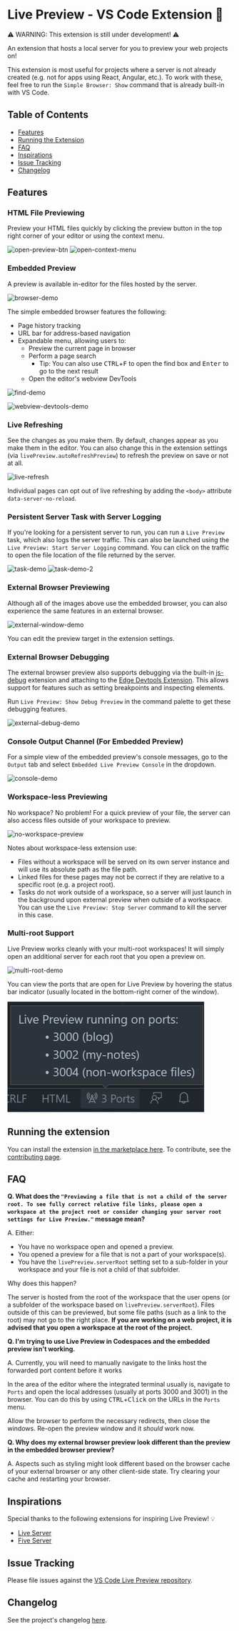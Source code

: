 # Live Preview - VS Code Extension 📡

⚠️ WARNING: This extension is still under development! ⚠️

An extension that hosts a local server for you to preview your web projects on!

This extension is most useful for projects where a server is not already created (e.g. not for apps using React, Angular, etc.). To work with these, feel free to run the `Simple Browser: Show` command that is already built-in with VS Code.

## Table of Contents
- [Features](#features)
- [Running the Extension](#running-the-extension)
- [FAQ](#faq)
- [Inspirations](#inspirations)
- [Issue Tracking](#issue-tracking)
- [Changelog](#changelog)

## Features
### HTML File Previewing
Preview your HTML files quickly by clicking the preview button in the top right corner of your editor or using the context menu.

![open-preview-btn](https://raw.githubusercontent.com/microsoft/vscode-livepreview/main/img/open-preview-btn.gif)
![open-context-menu](https://raw.githubusercontent.com/microsoft/vscode-livepreview/main/img/open-context-menu.gif)
### Embedded Preview
A preview is available in-editor for the files hosted by the server.

![browser-demo](https://raw.githubusercontent.com/microsoft/vscode-livepreview/main/img/browser-demo.gif)

The simple embedded browser features the following:
- Page history tracking
- URL bar for address-based navigation
- Expandable menu, allowing users to:
	- Preview the current page in browser
	- Perform a page search
		- Tip: You can also use <kbd>CTRL</kbd>+<kbd>F</kbd> to open the find box and <kbd>Enter</kbd> to go to the next result
	- Open the editor's webview DevTools

![find-demo](https://raw.githubusercontent.com/microsoft/vscode-livepreview/main/img/find-demo.gif)

![webview-devtools-demo](https://raw.githubusercontent.com/microsoft/vscode-livepreview/main/img/webview-devtools-demo.gif)
### Live Refreshing
See the changes as you make them. By default, changes appear as you make them in the editor. You can also change this in the extension settings (via `livePreview.autoRefreshPreview`) to refresh the preview on save or not at all.

![live-refresh](https://raw.githubusercontent.com/microsoft/vscode-livepreview/main/img/live-refresh.gif)

Individual pages can opt out of live refreshing by adding the `<body>` attribute `data-server-no-reload`.

### Persistent Server Task with Server Logging
If you're looking for a persistent server to run, you can run a `Live Preview` task, which also logs the server traffic. This can also be launched using the `Live Preview: Start Server Logging` command. You can click on the traffic to open the file location of the file returned by the server.

![task-demo](https://raw.githubusercontent.com/microsoft/vscode-livepreview/main/img/task-demo.gif)
![task-demo-2](https://raw.githubusercontent.com/microsoft/vscode-livepreview/main/img/task-demo-2.gif)

### External Browser Previewing
Although all of the images above use the embedded browser, you can also experience the same features in an external browser.

![external-window-demo](https://raw.githubusercontent.com/microsoft/vscode-livepreview/main/img/external-window-demo.gif)

You can edit the preview target in the extension settings.

### External Browser Debugging
The external browser preview also supports debugging via the built-in [js-debug](https://marketplace.visualstudio.com/items?itemName=ms-vscode.js-debug) extension and attaching to the [Edge Devtools Extension](https://marketplace.visualstudio.com/items?itemName=ms-edgedevtools.vscode-edge-devtools). This allows support for features such as setting breakpoints and inspecting elements.

Run `Live Preview: Show Debug Preview` in the command palette to get these debugging features.

![external-debug-demo](https://raw.githubusercontent.com/microsoft/vscode-livepreview/main/img/external-debug-demo.gif)


### Console Output Channel (For Embedded Preview)
For a simple view of the embedded preview's console messages, go to the `Output` tab and select `Embedded Live Preview Console` in the dropdown.

![console-demo](https://raw.githubusercontent.com/microsoft/vscode-livepreview/main/img/console-demo.gif)

### Workspace-less Previewing
No workspace? No problem! For a quick preview of your file, the server can also access files outside of your workspace to preview.

![no-workspace-preview](https://raw.githubusercontent.com/microsoft/vscode-livepreview/main/img/no-workspace-preview.gif)

Notes about workspace-less extension use:
- Files without a workspace will be served on its own server instance and will use its absolute path as the file path.
- Linked files for these pages may not be correct if they are relative to a specific root (e.g. a project root).
- Tasks do not work outside of a workspace, so a server will just launch in the background upon external preview when outside of a workspace. You can use the `Live Preview: Stop Server` command to kill the server in this case.

### Multi-root Support
Live Preview works cleanly with your multi-root workspaces! It will simply open an additional server for each root that you open a preview on.

![multi-root-demo](img/multi-root-demo.gif)

You can view the ports that are open for Live Preview by hovering the status bar indicator (usually located in the bottom-right corner of the window).

![multi-server-ports](img/server-status.png)

## Running the extension
You can install the extension [in the marketplace here](https://marketplace.visualstudio.com/items?itemName=ms-vscode.live-server). To contribute, see the [contributing page](https://github.com/microsoft/vscode-livepreview/blob/main/CONTRIBUTING.md).
## FAQ
**Q. What does the `"Previewing a file that is not a child of the server root. To see fully correct relative file links, please open a workspace at the project root or consider changing your server root settings for Live Preview."` message mean?**

A. Either:
- You have no workspace open and opened a preview.
- You opened a preview for a file that is not a part of your workspace(s).
- You have the `livePreview.serverRoot` setting set to a sub-folder in your workspace and your file is not a child of that subfolder.

Why does this happen?

The server is hosted from the root of the workspace that the user opens (or a subfolder of the workspace based on `livePreview.serverRoot`). Files outside of this can be previewed, but some file paths (such as a link to the root) may not go to the right place. **If you are working on a web project, it is advised that you open a workspace at the root of the project.**

**Q. I'm trying to use Live Preview in Codespaces and the embedded preview isn't working.**

A. Currently, you will need to manually navigate to the links host the forwarded port content before it works

In the area of the editor where the integrated terminal usually is, navigate to `Ports` and open the local addresses (usually at ports 3000 and 3001) in the browser. You can do this by using <kbd>CTRL</kbd>+<kbd>Click</kbd> on the URLs in the `Ports` menu.

Allow the browser to perform the necessary redirects, then close the windows. Re-open the preview window and it _should_ work now.

**Q. Why does my external browser preview look different than the preview in the embedded browser preview?**

A. Aspects such as styling might look different based on the browser cache of your external browser or any other client-side state. Try clearing your cache and restarting your browser.

## Inspirations
Special thanks to the following extensions for inspiring Live Preview! 💡
- [Live Server](https://marketplace.visualstudio.com/items?itemName=ritwickdey.LiveServer)
- [Five Server](https://marketplace.visualstudio.com/items?itemName=yandeu.five-server)

## Issue Tracking
Please file issues against the [VS Code Live Preview repository](https://github.com/microsoft/vscode-livepreview/issues).

## Changelog
See the project's changelog [here](https://github.com/microsoft/vscode-livepreview/blob/main/CHANGELOG.md).
